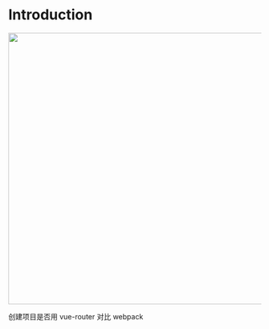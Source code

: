 # Introduction

<img src="http://hangzhoutv.oss-cn-hangzhou.aliyuncs.com/h5/weex-create.png" width=540/>

创建项目是否用 vue-router 对比 webpack
